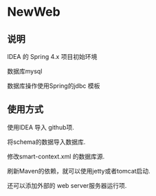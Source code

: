 # NewWeb

## 说明
IDEA 的 Spring 4.x 项目初始环境

数据库mysql

数据库操作使用Spring的jdbc 模板

## 使用方式
使用IDEA 导入 github项.

将schema的数据导入数据库.

修改smart-context.xml 的数据库源.

刷新Maven的依赖，就可以使用jetty或者tomcat启动.

还可以添加外部的 web server服务器运行项.

